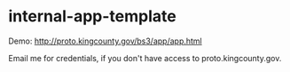 # internal-app-template
Demo: http://proto.kingcounty.gov/bs3/app/app.html

Email me for credentials, if you don't have access to proto.kingcounty.gov.
